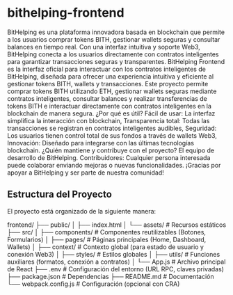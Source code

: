 # bithelping-frontend
BitHelping es una plataforma innovadora basada en blockchain que permite a los usuarios comprar tokens BITH, gestionar wallets seguras y consultar balances en tiempo real. Con una interfaz intuitiva y soporte Web3, BitHelping conecta a los usuarios directamente con contratos inteligentes para garantizar transacciones seguras y transparentes.
BitHelping Frontend es la interfaz oficial para interactuar con los contratos inteligentes de BitHelping, diseñada para ofrecer una experiencia intuitiva y eficiente al gestionar tokens BITH, wallets y transacciones.
Este proyecto permite comprar tokens BITH utilizando ETH, gestionar wallets seguras mediante contratos inteligentes, consultar balances y realizar transferencias de tokens BITH e interactuar directamente con contratos inteligentes en la blockchain de manera segura.
¿Por qué es útil? Fácil de usar: La interfaz simplifica la interacción con blockchain, Transparencia total: Todas las transacciones se registran en contratos inteligentes audibles, Seguridad: Los usuarios tienen control total de sus fondos a través de wallets Web3, Innovación: Diseñado para integrarse con las últimas tecnologías blockchain.
¿Quién mantiene y contribuye con el proyecto? El equipo de desarrollo de BitHelping.
Contribuidores: Cualquier persona interesada puede colaborar enviando mejoras o nuevas funcionalidades.
¡Gracias por apoyar a BitHelping y ser parte de nuestra comunidad!

## Estructura del Proyecto

El proyecto está organizado de la siguiente manera:


frontend/
├── public/
│   ├── index.html
│   └── assets/       # Recursos estáticos
├── src/
│   ├── components/   # Componentes reutilizables (Botones, Formularios)
│   ├── pages/        # Páginas principales (Home, Dashboard, Wallets)
│   ├── context/      # Contexto global (para estado de usuario y conexión Web3)
│   ├── styles/       # Estilos globales
│   ├── utils/        # Funciones auxiliares (formatos, conexión a contratos)
│   └── App.js        # Archivo principal de React
├── .env              # Configuración del entorno (URL RPC, claves privadas)
├── package.json      # Dependencias
├── README.md         # Documentación
└── webpack.config.js # Configuración (opcional con CRA)
